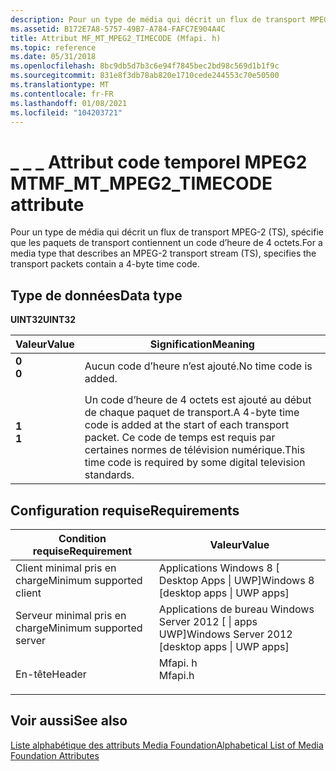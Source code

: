 ```yaml
---
description: Pour un type de média qui décrit un flux de transport MPEG-2 (TS), spécifie que les paquets de transport contiennent un code d’heure de 4 octets.
ms.assetid: B172E7A8-5757-49B7-A784-FAFC7E904A4C
title: Attribut MF_MT_MPEG2_TIMECODE (Mfapi. h)
ms.topic: reference
ms.date: 05/31/2018
ms.openlocfilehash: 8bc9db5d7b3c6e94f7845bec2bd98c569d1b1f9c
ms.sourcegitcommit: 831e8f3db78ab820e1710cede244553c70e50500
ms.translationtype: MT
ms.contentlocale: fr-FR
ms.lasthandoff: 01/08/2021
ms.locfileid: "104203721"
---
```

# <a name="mf_mt_mpeg2_timecode-attribute"></a><span data-ttu-id="59215-103">\_ \_ \_ Attribut code temporel MPEG2 MT</span><span class="sxs-lookup"><span data-stu-id="59215-103">MF\_MT\_MPEG2\_TIMECODE attribute</span></span>

<span data-ttu-id="59215-104">Pour un type de média qui décrit un flux de transport MPEG-2 (TS), spécifie que les paquets de transport contiennent un code d’heure de 4 octets.</span><span class="sxs-lookup"><span data-stu-id="59215-104">For a media type that describes an MPEG-2 transport stream (TS), specifies the transport packets contain a 4-byte time code.</span></span>

## <a name="data-type"></a><span data-ttu-id="59215-105">Type de données</span><span class="sxs-lookup"><span data-stu-id="59215-105">Data type</span></span>

<span data-ttu-id="59215-106">**UINT32**</span><span class="sxs-lookup"><span data-stu-id="59215-106">**UINT32**</span></span>



| <span data-ttu-id="59215-107">Valeur</span><span class="sxs-lookup"><span data-stu-id="59215-107">Value</span></span>                                                                                                | <span data-ttu-id="59215-108">Signification</span><span class="sxs-lookup"><span data-stu-id="59215-108">Meaning</span></span>                                                                                                                                        |
|------------------------------------------------------------------------------------------------------|------------------------------------------------------------------------------------------------------------------------------------------------|
| <span id="0"></span><dl> <span data-ttu-id="59215-109"><dt>**0**</dt></span><span class="sxs-lookup"><span data-stu-id="59215-109"><dt>**0**</dt></span></span> </dl> | <span data-ttu-id="59215-110">Aucun code d’heure n’est ajouté.</span><span class="sxs-lookup"><span data-stu-id="59215-110">No time code is added.</span></span><br/>                                                                                                              |
| <span id="1"></span><dl> <span data-ttu-id="59215-111"><dt>**1**</dt></span><span class="sxs-lookup"><span data-stu-id="59215-111"><dt>**1**</dt></span></span> </dl> | <span data-ttu-id="59215-112">Un code d’heure de 4 octets est ajouté au début de chaque paquet de transport.</span><span class="sxs-lookup"><span data-stu-id="59215-112">A 4-byte time code is added at the start of each transport packet.</span></span> <span data-ttu-id="59215-113">Ce code de temps est requis par certaines normes de télévision numérique.</span><span class="sxs-lookup"><span data-stu-id="59215-113">This time code is required by some digital television standards.</span></span><br/> |



 

## <a name="requirements"></a><span data-ttu-id="59215-114">Configuration requise</span><span class="sxs-lookup"><span data-stu-id="59215-114">Requirements</span></span>



| <span data-ttu-id="59215-115">Condition requise</span><span class="sxs-lookup"><span data-stu-id="59215-115">Requirement</span></span> | <span data-ttu-id="59215-116">Valeur</span><span class="sxs-lookup"><span data-stu-id="59215-116">Value</span></span> |
|-------------------------------------|------------------------------------------------------------------------------------|
| <span data-ttu-id="59215-117">Client minimal pris en charge</span><span class="sxs-lookup"><span data-stu-id="59215-117">Minimum supported client</span></span><br/> | <span data-ttu-id="59215-118">Applications Windows 8 \[ Desktop Apps \| UWP\]</span><span class="sxs-lookup"><span data-stu-id="59215-118">Windows 8 \[desktop apps \| UWP apps\]</span></span><br/>                                  |
| <span data-ttu-id="59215-119">Serveur minimal pris en charge</span><span class="sxs-lookup"><span data-stu-id="59215-119">Minimum supported server</span></span><br/> | <span data-ttu-id="59215-120">Applications de bureau Windows Server 2012 \[ \| apps UWP\]</span><span class="sxs-lookup"><span data-stu-id="59215-120">Windows Server 2012 \[desktop apps \| UWP apps\]</span></span><br/>                        |
| <span data-ttu-id="59215-121">En-tête</span><span class="sxs-lookup"><span data-stu-id="59215-121">Header</span></span><br/>                   | <dl> <span data-ttu-id="59215-122"><dt>Mfapi. h</dt></span><span class="sxs-lookup"><span data-stu-id="59215-122"><dt>Mfapi.h</dt></span></span> </dl> |



## <a name="see-also"></a><span data-ttu-id="59215-123">Voir aussi</span><span class="sxs-lookup"><span data-stu-id="59215-123">See also</span></span>

<dl> <dt>

[<span data-ttu-id="59215-124">Liste alphabétique des attributs Media Foundation</span><span class="sxs-lookup"><span data-stu-id="59215-124">Alphabetical List of Media Foundation Attributes</span></span>](alphabetical-list-of-media-foundation-attributes.md)
</dt> </dl>

 

 




